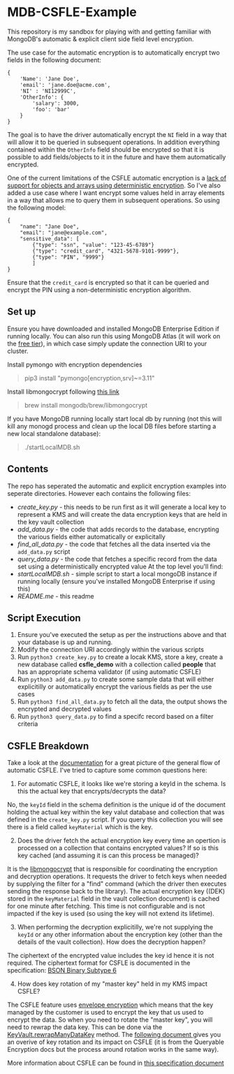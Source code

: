 # MDB-CSFLE-Example

This repository is my sandbox for playing with and getting familiar with MongoDB's automatic & explicit client side field level encryption.

The use case for the automatic encryption is to automatically encrypt two fields in the following document:

```
{
    'Name': 'Jane Doe',
    'email': 'jane.doe@acme.com',
    'NI' : 'NI12999C',
    'OtherInfo': {
        'salary': 3000,
        'foo': 'bar'
    }
}
```

The goal is to have the driver automatically encrypt the `NI` field in a way that will allow it to be queried in subsequent operations. 
In addition everything contained within the `OtherInfo` field should be encrypted so that it is possible to add fields/objects to it in the future and have them automatically encrypted.

One of the current limitations of the CSFLE automatic encryption is a [lack of support for objects and arrays using deterministic encryption](https://www.mongodb.com/docs/manual/core/csfle/fundamentals/encryption-algorithms/#support-for-encrypting-objects-and-arrays). So I've also added a use case where I want encrypt some values held in array elements in a way that allows me to query them in subsequent operations. So using the following model:

```
{
    "name": "Jane Doe",
    "email": "jane@example.com",
    "sensitive_data": [
        {"type": "ssn", "value": "123-45-6789"}
        {"type": "credit_card", "4321-5678-9101-9999"},
        {"type": "PIN", "9999"}
        ]
}
```

Ensure that the `credit_card` is encrypted so that it can be queried and encrypt the PIN using a non-deterministic encryption algorithm.


## Set up
Ensure you have downloaded and installed MongoDB Enterprise Edition if running locally. You can also run this using MongoDB Atlas (it will work on the [free tier](https://www.mongodb.com/cloud/atlas/register)), in which case simply update the connection URI to your cluster.

Install pymongo with encryption dependencies
> pip3 install "pymongo[encryption,srv]~=3.11" 

Install libmongocrypt following [this link](https://www.mongodb.com/docs/manual/core/csfle/reference/libmongocrypt/#mongocryptd-installation)

> brew install mongodb/brew/libmongocrypt

If you have MongoDB running locally start local db by running (not this will kill any monogd process and clean up the local DB files before starting a new local standalone database):
> ./startLocalMDB.sh

## Contents
The repo has seperated the automatic and explicit encryption examples into seperate directories. However each contains the following files:
- *create_key.py* - this needs to be run first as it will generate a local key to represent a KMS and will create the data encryption keys that are held in the key vault collection
- *add_data.py* - the code that adds records to the database, encrypting the various fields either automatically or explicitally 
- *find_all_data.py* - the code that fetches all the data inserted via the `add_data.py` script
- *query_data.py* - the code that fetches a specific record from the data set using a deterministically encrypted value
At the top level you'll find: 
- *startLocalMDB.sh* - simple script to start a local mongoDB instance if running locally (ensure you've installed MongoDB Enterprise if using this)
- *README.me* - this readme


## Script Execution
1. Ensure you've executed the setup as per the instructions above and that your database is up and running.
2. Modify the connection URI accordingly within the various scripts
3. Run `python3 create_key.py` to create a locak KMS, store a key, create a new database called **csfle_demo** with a collection called **people** that has an appropriate schema validator (if using automatic CSFLE)
4. Run `python3 add_data.py` to create some sample data that will either explicitilly or automatically encrypt the various fields as per the use cases
5. Run `python3 find_all_data.py` to fetch all the data, the output shows the encrypted and decrypted values
5. Run `python3 query_data.py` to find a specifc record based on a filter criteria

## CSFLE Breakdown
Take a look at the [documentation](https://www.mongodb.com/docs/manual/core/csfle/fundamentals/automatic-encryption/) for a great picture of the general flow of automatic CSFLE. I've tried to capture some common questions here:

1) For automatic CSFLE, it looks like we're storing a keyId in the schema. Is this the actual key that encrypts/decrypts the data?

No, the `keyId` field in the schema definition is the unique id of the document holding the actual key within the key valut database and collection that was defined in the `create_key.py` script. If you query this collection you will see there is a field called `keyMaterial` which is the key. 

2) Does the driver fetch the actual encryption key every time an opertion is processed on a collection that contains encrypted values? If so is this key cached (and assuming it is can this process be managed)?

It is the [libmongocrypt](https://github.com/mongodb/libmongocrypt) that is responsible for coordinating the encryption and decryption operations. It requests the driver to fetch keys when needed by supplying the filter for a "find" command (which the driver then executes sending the response back to the library). The actual encryption key ((DEK) stored in the `keyMaterial` field in the vault collection document) is cached for one minute after fetching. This time is not configurable and is not impacted if the key is used (so using the key will not extend its lifetime). 

3) When performing the decryption explicitilly, we're not supplying the `keyId` or any other information about the encryption key (other than the details of the vault collection). How does the decryption happen?

The ciphertext of the encrypted value includes the key id hence it is not required. The ciphertext format for CSFLE is documented in the specification: [BSON Binary Subtype 6](https://github.com/mongodb/specifications/blob/d1157f7e135b5a98c50a1cc342597a0905a99a58/source/client-side-encryption/subtype6.rst#types-1-and-2-ciphertext) 

4) How does key rotation of my "master key" held in my KMS impact CSFLE?

The CSFLE feature uses [envelope encryption](https://www.mongodb.com/docs/v7.0/reference/glossary/#std-term-envelope-encryption) which means that the key managed by the customer is used to encrypt the key that us used to encrypt the data. So when you need to rotate the "master key", you will need to rewrap the data key. This can be done via the [KeyVault.rewrapManyDataKey](https://www.mongodb.com/docs/v7.0/reference/method/KeyVault.rewrapManyDataKey/#mongodb-method-KeyVault.rewrapManyDataKey) method. The [following document ](https://www.mongodb.com/docs/v7.0/core/queryable-encryption/fundamentals/manage-keys/) gives you an overive of key rotation and its impact on CSFLE (it is from the Queryable Encryption docs but the process around rotation works in the same way).

More information about CSFLE can be found in [this specification document](https://github.com/mongodb/specifications/blob/d1157f7e135b5a98c50a1cc342597a0905a99a58/source/client-side-encryption/client-side-encryption.rst)